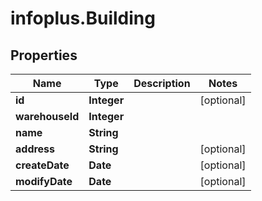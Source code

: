 # infoplus.Building

## Properties
Name | Type | Description | Notes
------------ | ------------- | ------------- | -------------
**id** | **Integer** |  | [optional] 
**warehouseId** | **Integer** |  | 
**name** | **String** |  | 
**address** | **String** |  | [optional] 
**createDate** | **Date** |  | [optional] 
**modifyDate** | **Date** |  | [optional] 


